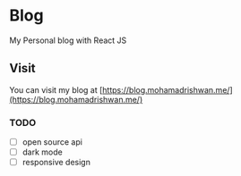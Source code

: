 # Blog
My Personal blog with React JS 

## Visit
You can visit my blog at [https://blog.mohamadrishwan.me/](https://blog.mohamadrishwan.me/)

### TODO
- [ ] open source api
- [ ] dark mode
- [ ] responsive design